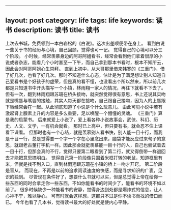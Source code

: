
---
layout: post
category: life
tags: life
keywords: 读书
description: 读书
title: 读书
---


上次去书城，免费领到一本白岩松的《白说》。这次出差顺便带在身上。
看到白说一些关于书的经历与心境，自己回顾，觉得也可一记。
觉得自己的心境可以分三个阶段。
小时候，经常羡慕身边的阿哥阿姐看书，经常会看到他们拿着很厚的小说或者杂志，能看几个小时甚至一下午，而自己拿到那本书看时，根本不知所云，因此会对阿哥阿姐心生崇拜。
直到上初中，从大哥那里借来韩寒的《三重门》，借了好几次，也看了好几次。那时不知道什么心态，估计是为了满足想让别人知道自己爱看书是个好孩子的虚荣，但是真的看不懂，也没看出个所以然来，所以前几次都是只知道书中开头描写一个小镇，林雨翔一家人的情况，再往下就看不下去了。
但有一次，翻到林雨翔跟苏珊在桥头接吻，就突然觉得很有意思，书上还说其实吻就是嘴唇与嘴唇的接触，其实人每天都在接吻，自己跟自己接吻，因为人的上唇跟下唇经常会在一起。从此彻底知道了小说是个什么玩意儿。
由此可见小说中若有激起肾上腺素上升的内容是多么重要，足以唤醒一个懵懂的灵魂。
《三重门》算是我的启蒙书。
后来就爱上小说了，爱上看各种小说故事会，武侠、科幻、历史、人文、文学，一有机会就看。
那时已上高中，但只要有书，就会忍不住上课看下课看。
但那时也有一个心结，就是羡慕别人看书快，别人能一目十行，而我是十目一行，总是觉得要一个字一个字在心里念出来，脑袋才能反应过来句子的意思，就跟老古董打字机一样。因此那会就挺羡慕能一目十行的人，自己也尝试着去一目十行，但那会真的不行，觉得只要第二眼看到了第二行，就又得倒带一样退回去才能把意思搞明白。
觉得自己第一阶段像只围着米框打转的老鼠，知道框里有米，但就是找不到入口，直到林雨翔跟苏珊在小镇的桥上一吻才开窍。
第二阶段是盲从。
而现在，不再是以前的追求阅读速度的快感，而是寻求知识的广袤，见识的独到。
尽管现在条件好了，想要什么书就可以买，但是总觉得上帝在给你一些东西的同时会拿走你一些东西，不如你能看书的时间少了，能看书的环境不如以前了。
很多时候缺少一种能看书的安静，觉得身边到处都是爆炸式的信息，让人心神不宁，难以静心。
可有时就会这样想，这都只不过是你不读书而找的借口而已。
今年也看了几本书，觉得读书最大的好处就是使内心平静。
